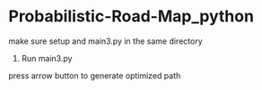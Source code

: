 # Probabilistic-Road-Map_python

make sure setup and main3.py in the same directory

1. Run main3.py

 press arrow button to generate optimized path
